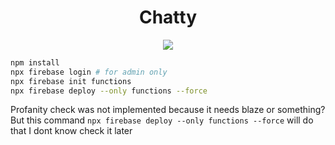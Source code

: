 <div align="center"><h1>Chatty</h1>
<img src="https://media1.tenor.com/m/iCqG_iT-h48AAAAC/bills-ugh.gif" />
</div>


```bash
npm install
npx firebase login # for admin only
npx firebase init functions
npx firebase deploy --only functions --force
```

Profanity check was not implemented because it needs blaze or something?
But this command `npx firebase deploy --only functions --force` will do that I dont know check it later